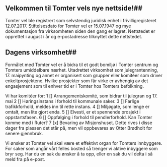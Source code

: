 ## Velkommen til Tomter vels nye nettside!##

Tomter vel ble registrert som selvstendig juridisk enhet i frivilligregisteret 12.07.2017. Stiftelsesdato for Tomter vel er 15.07.1947 og mye dokumentasjon fra virksomheten siden den gang er lagret.  Nettstedet er opprettet i august i år og e-postadresse tilknyttet dette nettstedet. 

## Dagens virksomhet##
Formålet med Tomter vel er å bidra til et godt bomiljø i Tomter sentrum og Tomters umiddelbare nærhet. Utadrettet virksomhet som julegrantenning, 17. maipynting og annet er organisert som grupper eller komitéer som driver enkeltprosjektene. Hvilke prosjekter som får virke er avhengig av det engasjement som til enhver tid er i Tomter hos Tomters befolkning. 

Vi har komitéer for:
1 [] Arrangementskomité, som bidrar til julegran og 17. mai
2 [] Høringsinstans i forhold til kommunale saker. 
3 [] Farlige trafikkforhold, meldes inn til rette instans.
4 [] Miljøgate, som lenge er omtalt, men lite gjort enda.
5 [] Elvesti, er et spennende prosjekt i oppstartsfasen.
6 [] Oppfølging i forhold til pendlerforhold. Kan Tomter komme med i Ruter?
7 [x] Bevaring av Misjonshuset. Dette rives i disse dager fra plassen det står på, men vil oppbevares av Otter Brødholt for senere gjennbruk.

Vi ønsker at Tomter vel skal være et effektivt organ for Tomters innbyggere. For saker som angår vårt felles bosted så trenger vi aktive inbyggere som bryr seg. Har du en sak du ønsker å ta opp, eller en sak du vil delta i så meld fra på e-post. 
